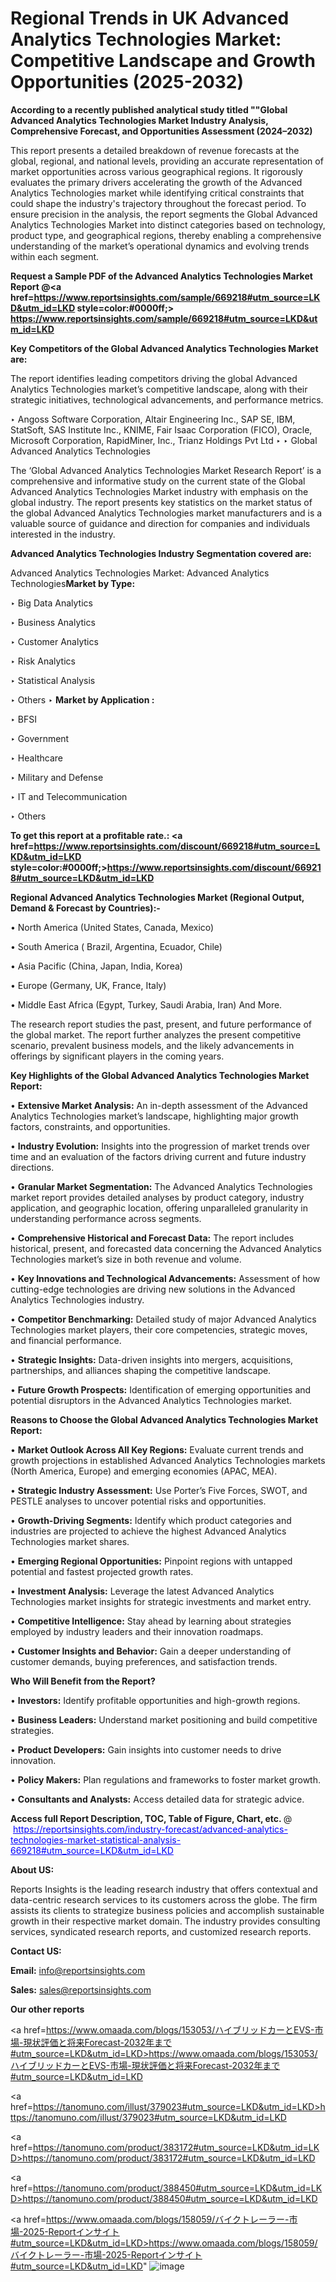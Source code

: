# Regional Trends in UK Advanced Analytics Technologies Market: Competitive Landscape and Growth Opportunities (2025-2032)

<strong>According to a recently published analytical study titled ""Global Advanced Analytics Technologies Market Industry Analysis, Comprehensive Forecast, and Opportunities Assessment (2024–2032)</strong>

This report presents a detailed breakdown of revenue forecasts at the global, regional, and national levels, providing an accurate representation of market opportunities across various geographical regions. It rigorously evaluates the primary drivers accelerating the growth of the Advanced Analytics Technologies market while identifying critical constraints that could shape the industry's trajectory throughout the forecast period. To ensure precision in the analysis, the report segments the Global Advanced Analytics Technologies Market into distinct categories based on technology, product type, and geographical regions, thereby enabling a comprehensive understanding of the market’s operational dynamics and evolving trends within each segment.

<strong>Request a Sample PDF of the Advanced Analytics Technologies Market Report </strong><strong>@<a href=https://www.reportsinsights.com/sample/669218#utm_source=LKD&utm_id=LKD style=color:#0000ff;> https://www.reportsinsights.com/sample/669218#utm_source=LKD&utm_id=LKD</a></strong></font>

<strong>Key Competitors of the Global Advanced Analytics Technologies Market are:</strong>

The report identifies leading competitors driving the global Advanced Analytics Technologies market’s competitive landscape, along with their strategic initiatives, technological advancements, and performance metrics.

‣ Angoss Software Corporation, Altair Engineering Inc., SAP SE, IBM, StatSoft, SAS Institute Inc., KNIME, Fair Isaac Corporation (FICO), Oracle, Microsoft Corporation, RapidMiner, Inc., Trianz Holdings Pvt Ltd
‣ 
‣ Global Advanced Analytics Technologies

The ‘Global Advanced Analytics Technologies Market Research Report’ is a comprehensive and informative study on the current state of the Global Advanced Analytics Technologies Market industry with emphasis on the global industry. The report presents key statistics on the market status of the global Advanced Analytics Technologies market manufacturers and is a valuable source of guidance and direction for companies and individuals interested in the industry.

<strong>Advanced Analytics Technologies Industry Segmentation covered are:</strong>

Advanced Analytics Technologies Market: 
Advanced Analytics Technologies<strong>Market by Type:</strong>

‣ Big Data Analytics

‣ Business Analytics

‣ Customer Analytics

‣ Risk Analytics

‣ Statistical Analysis

‣ Others
‣ 
<strong>Market by Application :</strong>

‣ BFSI

‣ Government

‣ Healthcare

‣ Military and Defense

‣ IT and Telecommunication

‣ Others

<strong>To get this report at a profitable rate.: <a href=https://www.reportsinsights.com/discount/669218#utm_source=LKD&utm_id=LKD style=color:#0000ff;>https://www.reportsinsights.com/discount/669218#utm_source=LKD&utm_id=LKD</a></strong></font>

<strong>Regional Advanced Analytics Technologies Market (Regional Output, Demand &amp; Forecast by Countries):-</strong>

• North America (United States, Canada, Mexico)

• South America ( Brazil, Argentina, Ecuador, Chile)

• Asia Pacific (China, Japan, India, Korea)

• Europe (Germany, UK, France, Italy)

• Middle East Africa (Egypt, Turkey, Saudi Arabia, Iran) And More.

The research report studies the past, present, and future performance of the global market. The report further analyzes the present competitive scenario, prevalent business models, and the likely advancements in offerings by significant players in the coming years.

<strong>Key Highlights of the Global Advanced Analytics Technologies Market Report:</strong>

• <strong>Extensive Market Analysis:</strong> An in-depth assessment of the Advanced Analytics Technologies market’s landscape, highlighting major growth factors, constraints, and opportunities.

• <strong>Industry Evolution:</strong> Insights into the progression of market trends over time and an evaluation of the factors driving current and future industry directions.

• <strong>Granular Market Segmentation:</strong> The Advanced Analytics Technologies market report provides detailed analyses by product category, industry application, and geographic location, offering unparalleled granularity in understanding performance across segments.

• <strong>Comprehensive Historical and Forecast Data:</strong> The report includes historical, present, and forecasted data concerning the Advanced Analytics Technologies market’s size in both revenue and volume.

• <strong>Key Innovations and Technological Advancements:</strong> Assessment of how cutting-edge technologies are driving new solutions in the Advanced Analytics Technologies industry.

• <strong>Competitor Benchmarking:</strong> Detailed study of major Advanced Analytics Technologies market players, their core competencies, strategic moves, and financial performance.

• <strong>Strategic Insights:</strong> Data-driven insights into mergers, acquisitions, partnerships, and alliances shaping the competitive landscape.

• <strong>Future Growth Prospects:</strong> Identification of emerging opportunities and potential disruptors in the Advanced Analytics Technologies market.

<strong>Reasons to Choose the Global Advanced Analytics Technologies Market Report:</strong>

• <strong>Market Outlook Across All Key Regions:</strong> Evaluate current trends and growth projections in established Advanced Analytics Technologies markets (North America, Europe) and emerging economies (APAC, MEA).

• <strong>Strategic Industry Assessment:</strong> Use Porter’s Five Forces, SWOT, and PESTLE analyses to uncover potential risks and opportunities.

• <strong>Growth-Driving Segments:</strong> Identify which product categories and industries are projected to achieve the highest Advanced Analytics Technologies market shares.

• <strong>Emerging Regional Opportunities:</strong> Pinpoint regions with untapped potential and fastest projected growth rates.

• <strong>Investment Analysis:</strong> Leverage the latest Advanced Analytics Technologies market insights for strategic investments and market entry.

• <strong>Competitive Intelligence:</strong> Stay ahead by learning about strategies employed by industry leaders and their innovation roadmaps.

• <strong>Customer Insights and Behavior:</strong> Gain a deeper understanding of customer demands, buying preferences, and satisfaction trends.

<strong>Who Will Benefit from the Report?</strong>

• <strong>Investors:</strong> Identify profitable opportunities and high-growth regions.

• <strong>Business Leaders:</strong> Understand market positioning and build competitive strategies.

• <strong>Product Developers:</strong> Gain insights into customer needs to drive innovation.

• <strong>Policy Makers:</strong> Plan regulations and frameworks to foster market growth.

• <strong>Consultants and Analysts:</strong> Access detailed data for strategic advice.
</ul>
<strong>Access full Report Description, TOC, Table of Figure, Chart, etc. </strong>@  <a href=https://reportsinsights.com/industry-forecast/advanced-analytics-technologies-market-statistical-analysis-669218#utm_source=LKD&utm_id=LKD style=color:#0000ff;>https://reportsinsights.com/industry-forecast/advanced-analytics-technologies-market-statistical-analysis-669218#utm_source=LKD&utm_id=LKD</a></font>

<strong><strong>About US</strong>:</strong>

Reports Insights is the leading research industry that offers contextual and data-centric research services to its customers across the globe. The firm assists its clients to strategize business policies and accomplish sustainable growth in their respective market domain. The industry provides consulting services, syndicated research reports, and customized research reports.

<strong>Contact US:</strong>

<p class=""""><b>Email:</b> <a href=mailto:info@reportsinsights.com>info@reportsinsights.com</a></p>
<p class=""""><b>Sales:</b> <a href=mailto:sales@reportsinsights.com>sales@reportsinsights.com</a></p>

<strong>Our other reports</strong>

<a href=https://www.omaada.com/blogs/153053/ハイブリッドカーとEVS-市場-現状評価と将来Forecast-2032年まで#utm_source=LKD&utm_id=LKD>https://www.omaada.com/blogs/153053/ハイブリッドカーとEVS-市場-現状評価と将来Forecast-2032年まで#utm_source=LKD&utm_id=LKD</a>

<a href=https://tanomuno.com/illust/379023#utm_source=LKD&utm_id=LKD>https://tanomuno.com/illust/379023#utm_source=LKD&utm_id=LKD</a>

<a href=https://tanomuno.com/product/383172#utm_source=LKD&utm_id=LKD>https://tanomuno.com/product/383172#utm_source=LKD&utm_id=LKD</a>

<a href=https://tanomuno.com/product/388450#utm_source=LKD&utm_id=LKD>https://tanomuno.com/product/388450#utm_source=LKD&utm_id=LKD</a>

<a href=https://www.omaada.com/blogs/158059/バイクトレーラー-市場-2025-Reportインサイト#utm_source=LKD&utm_id=LKD>https://www.omaada.com/blogs/158059/バイクトレーラー-市場-2025-Reportインサイト#utm_source=LKD&utm_id=LKD</a>"
![image](https://github.com/user-attachments/assets/ef3eb61a-c8f7-406c-80e4-283460422cc7)
